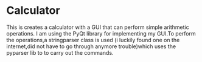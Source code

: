 # Calculator
This is creates a calculator with a GUI that can perform simple arithmetic operations.
I am using the PyQt library for implementing my GUI.To perform the operations,a stringparser class is used
(i luckily found one on the internet,did not have to go through anymore trouble)which 
uses the pyparser lib to to carry out the commands.
